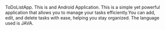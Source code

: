 ToDoListApp.
This is and Android Application.
This is a simple yet powerful application that allows you to manage your tasks efficiently.You can add, edit, and delete tasks with ease, helping you stay organized.
The language used is JAVA.
